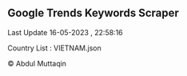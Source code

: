 

## Google Trends Keywords Scraper 
 
Last Update 16-05-2023 , 22:58:16

Country List :
VIETNAM.json



© Abdul Muttaqin 

